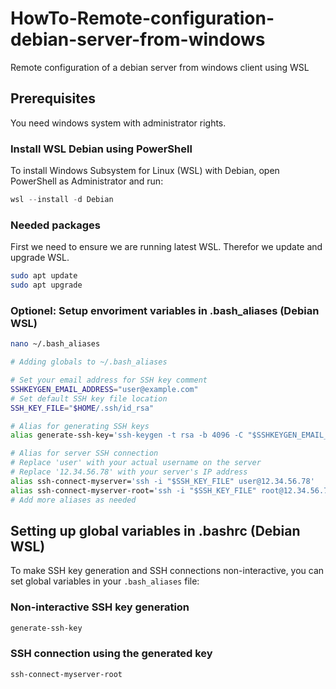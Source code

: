 ﻿# HowTo-Remote-configuration-debian-server-from-windows
Remote configuration of a debian server from windows client using WSL

## Prerequisites
You need windows system with administrator rights.

### Install WSL Debian using PowerShell
To install Windows Subsystem for Linux (WSL) with Debian, open PowerShell as Administrator and run:

```powershell
wsl --install -d Debian
```

### Needed packages
First we need to ensure we are running latest WSL. Therefor we update and upgrade WSL.

```bash
sudo apt update
sudo apt upgrade
```

### Optionel: Setup envoriment variables in .bash_aliases (Debian WSL)
```bash
nano ~/.bash_aliases
```

```bash
# Adding globals to ~/.bash_aliases

# Set your email address for SSH key comment
SSHKEYGEN_EMAIL_ADDRESS="user@example.com"
# Set default SSH key file location
SSH_KEY_FILE="$HOME/.ssh/id_rsa"

# Alias for generating SSH keys
alias generate-ssh-key='ssh-keygen -t rsa -b 4096 -C "$SSHKEYGEN_EMAIL_ADDRESS" -f "$SSH_KEY_FILE" -N ""'

# Alias for server SSH connection
# Replace 'user' with your actual username on the server
# Replace '12.34.56.78' with your server's IP address
alias ssh-connect-myserver='ssh -i "$SSH_KEY_FILE" user@12.34.56.78'
alias ssh-connect-myserver-root='ssh -i "$SSH_KEY_FILE" root@12.34.56.78'
# Add more aliases as needed
```

## Setting up global variables in .bashrc (Debian WSL)
To make SSH key generation and SSH connections non-interactive, you can set global variables in your `.bash_aliases` file:


### Non-interactive SSH key generation
```bash
generate-ssh-key
```

### SSH connection using the generated key
```bash
ssh-connect-myserver-root
```